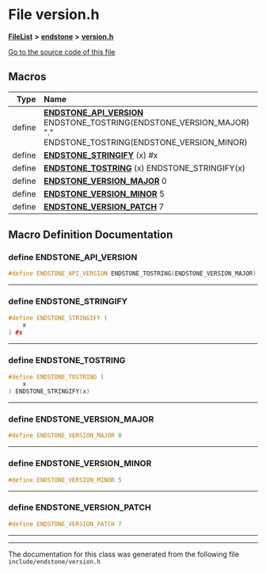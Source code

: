 

# File version.h



[**FileList**](files.md) **>** [**endstone**](dir_6cf277b678674f97c7a2b6b3b2447b33.md) **>** [**version.h**](version_8h.md)

[Go to the source code of this file](version_8h_source.md)



































































## Macros

| Type | Name |
| ---: | :--- |
| define  | [**ENDSTONE\_API\_VERSION**](version_8h.md#define-endstone_api_version)  ENDSTONE\_TOSTRING(ENDSTONE\_VERSION\_MAJOR) "." ENDSTONE\_TOSTRING(ENDSTONE\_VERSION\_MINOR)<br> |
| define  | [**ENDSTONE\_STRINGIFY**](version_8h.md#define-endstone_stringify) (x) #x<br> |
| define  | [**ENDSTONE\_TOSTRING**](version_8h.md#define-endstone_tostring) (x) ENDSTONE\_STRINGIFY(x)<br> |
| define  | [**ENDSTONE\_VERSION\_MAJOR**](version_8h.md#define-endstone_version_major)  0<br> |
| define  | [**ENDSTONE\_VERSION\_MINOR**](version_8h.md#define-endstone_version_minor)  5<br> |
| define  | [**ENDSTONE\_VERSION\_PATCH**](version_8h.md#define-endstone_version_patch)  7<br> |

## Macro Definition Documentation





### define ENDSTONE\_API\_VERSION 

```C++
#define ENDSTONE_API_VERSION ENDSTONE_TOSTRING(ENDSTONE_VERSION_MAJOR) "." ENDSTONE_TOSTRING(ENDSTONE_VERSION_MINOR)
```




<hr>



### define ENDSTONE\_STRINGIFY 

```C++
#define ENDSTONE_STRINGIFY (
    x
) #x
```




<hr>



### define ENDSTONE\_TOSTRING 

```C++
#define ENDSTONE_TOSTRING (
    x
) ENDSTONE_STRINGIFY(x)
```




<hr>



### define ENDSTONE\_VERSION\_MAJOR 

```C++
#define ENDSTONE_VERSION_MAJOR 0
```




<hr>



### define ENDSTONE\_VERSION\_MINOR 

```C++
#define ENDSTONE_VERSION_MINOR 5
```




<hr>



### define ENDSTONE\_VERSION\_PATCH 

```C++
#define ENDSTONE_VERSION_PATCH 7
```




<hr>

------------------------------
The documentation for this class was generated from the following file `include/endstone/version.h`

